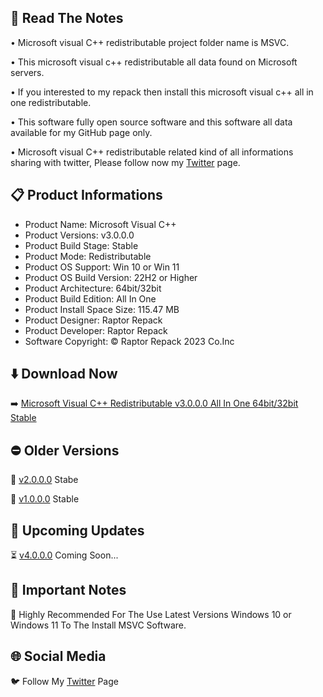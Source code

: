📝 Read The Notes
-----------------

• Microsoft visual C++ redistributable project folder name  is MSVC.

• This microsoft visual c++ redistributable all data found on Microsoft servers.

• If you interested to my repack then install this microsoft visual c++ all in one redistributable.

• This software fully open source software and this software all data available for my GitHub page only.

• 
Microsoft visual C++ redistributable related kind of all informations sharing with twitter, Please follow now my [Twitter](https://www.twitter.com/raptorrepack) page.

📋 Product Informations
-----------------------
- Product Name: Microsoft Visual C++
- Product Versions: v3.0.0.0
- Product Build Stage: Stable
- Product Mode: Redistributable
- Product OS Support: Win 10 or Win 11
- Product OS Build Version: 22H2 or Higher
- Product Architecture: 64bit/32bit
- Product Build Edition: All In One
- Product Install Space Size: 115.47 MB
- Product Designer: Raptor Repack
- Product Developer: Raptor Repack
- Software Copyright: © Raptor Repack 2023 Co.Inc

⬇️ Download Now
---------------
➡️ [Microsoft Visual C++ Redistributable v3.0.0.0 All In One 64bit/32bit Stable](https://github.com/RaptorRepack/MSVC/releases/tag/v3.0.0)

⛔ Older Versions
-----------------
🚫 [v2.0.0.0](https://github.com/RaptorRepack/MSVC/releases/tag/v2.0.0) Stabe

🚫 [v1.0.0.0](https://github.com/RaptorRepack/MSVC/releases/tag/v1.0.0) Stable

📢 Upcoming Updates
-------------------
⏳ [v4.0.0.0](https://GitHub.com/raptorrepack/MSVC) Coming Soon...

📝 Important Notes
------------------
🔴 Highly Recommended For The Use Latest Versions Windows 10 or Windows 11 To The Install MSVC Software.

🌐 Social Media
---------------
🐦 Follow My [Twitter](https://www.twitter.com/raptorrepack) Page
